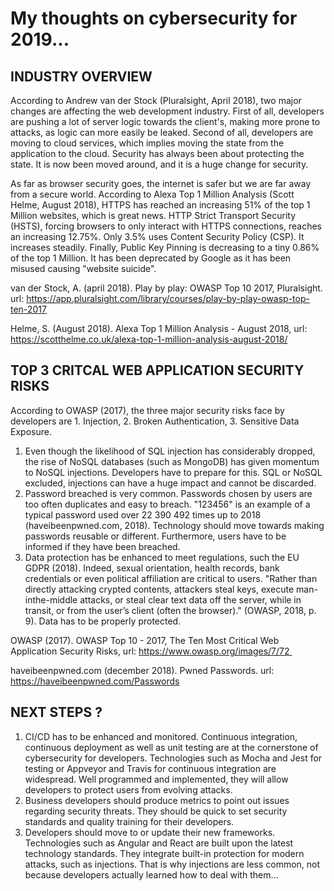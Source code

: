 # My thoughts on cybersecurity for 2019... 


## INDUSTRY OVERVIEW

According to Andrew van der Stock (Pluralsight, April 2018), two major changes are affecting the web development industry. First of all, developers are pushing a lot of server logic towards the client's, making more prone to attacks, as logic can more easily be leaked. Second of all, developers are moving to cloud services, which implies moving the state from the application to the cloud. Security has always been about protecting the state. It is now been moved around, and it is a huge change for security.

As far as browser security goes, the internet is safer but we are far away from a secure world. According to Alexa Top 1 Million Analysis (Scott Helme, August 2018), HTTPS has reached an increasing 51% of the top 1 Million websites, which is great news. HTTP Strict Transport Security (HSTS), forcing browsers to only interact with HTTPS connections, reaches an increasing 12.75%. Only 3.5% uses Content Security Policy (CSP). It increases steadily. Finally, Public Key Pinning is decreasing to a tiny 0.86% of the top 1 Million. It has been deprecated by Google as it has been misused causing "website suicide".

van der Stock, A. (april 2018). Play by play: OWASP Top 10 2017, Pluralsight. url: https://app.pluralsight.com/library/courses/play-by-play-owasp-top-ten-2017

Helme, S. (August 2018). Alexa Top 1 Million Analysis - August 2018, url: https://scotthelme.co.uk/alexa-top-1-million-analysis-august-2018/



## TOP 3 CRITCAL WEB APPLICATION SECURITY RISKS

According to OWASP (2017), the three major security risks face by developers are 1. Injection, 2. Broken Authentication, 3. Sensitive Data Exposure.
1. Even though the likelihood of SQL injection has considerably dropped, the rise of NoSQL databases (such as MongoDB) has given momentum to NoSQL injections. Developers have to prepare for this. SQL or NoSQL excluded, injections can have a huge impact and cannot be discarded.
2. Password breached is very common. Passwords chosen by users are too often duplicates and easy to breach. "123456" is an example of a typical password used over 22 390 492 times up to 2018 (haveibeenpwned.com, 2018). Technology should move towards making passwords reusable or different. Furthermore, users have to be informed if they have been breached.
3. Data protection has be enhanced to meet regulations, such the EU GDPR (2018). Indeed, sexual orientation, health records, bank credentials or even political affiliation are critical to users. "Rather than directly attacking crypted contents, attackers steal keys, execute man-inthe-middle attacks, or steal clear text data off the server, while in transit, or from the user’s client (often the browser)." (OWASP, 2018, p. 9). Data has to be properly protected.

OWASP (2017). OWASP Top 10 - 2017, The Ten Most Critical Web Application Security Risks, url: https://www.owasp.org/images/7/72 

haveibeenpwned.com (december 2018). Pwned Passwords. url: https://haveibeenpwned.com/Passwords


## NEXT STEPS ?

1. CI/CD has to be enhanced and monitored. Continuous integration, continuous deployment as well as unit testing are at the cornerstone of cybersecurity for developers. Technologies such as Mocha and Jest for testing or Appveyor and Travis for continuous integration are widespread. Well programmed and implemented, they will allow developers to protect users from evolving attacks.
2. Business developers should produce metrics to point out issues regarding security threats. They should be quick to set security standards and quality training for their developers.
3. Developers should move to or update their new frameworks. Technologies such as Angular and React are built upon the latest technology standards. They integrate built-in protection for modern attacks, such as injections. That is why injections are less common, not because developers actually learned how to deal with them...

     
     
     
    

